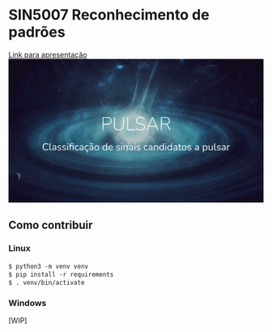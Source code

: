 # SIN5007 Reconhecimento de padrões

[Link para apresentação](https://docs.google.com/presentation/d/1vQtBxP6yt8d-VhuUQwEc9XIUphzTRLUdJoI13j-P8Xk/edit)
![Link para apresentação](assets/presentation/presentation.png)


## Como contribuir

### Linux
```
$ python3 -m venv venv
$ pip install -r requirements
$ . venv/bin/activate
```

### Windows
[WIP]